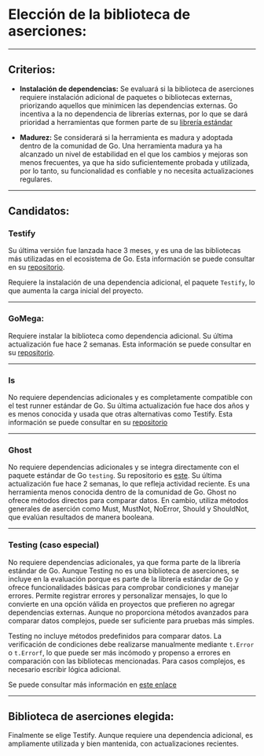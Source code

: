 # Elección de la biblioteca de aserciones:

---

## Criterios:


- **Instalación de dependencias:** Se evaluará si la biblioteca de aserciones requiere instalación adicional de paquetes o bibliotecas externas, priorizando aquellos que minimicen las dependencias externas. Go incentiva a la no dependencia de librerías externas, por lo que se dará prioridad a herramientas que formen parte de su [librería estándar](https://pkg.go.dev/std)

- **Madurez:** Se considerará si la herramienta es madura y adoptada dentro de la comunidad de Go. Una herramienta madura ya ha alcanzado un nivel de estabilidad en el que los cambios y mejoras son menos frecuentes, ya que ha sido suficientemente probada y utilizada, por lo tanto, su funcionalidad es confiable y no necesita actualizaciones regulares.

---

## Candidatos:

### **Testify**

Su última versión fue lanzada hace 3 meses, y es una de las bibliotecas más utilizadas en el ecosistema de Go. Esta información se puede consultar en su [repositorio](https://github.com/stretchr/testify).

Requiere la instalación de una dependencia adicional, el paquete `Testify`, lo que aumenta la carga inicial del proyecto. 
 
---

### **GoMega:** 


Requiere instalar la biblioteca como dependencia adicional. Su última actualización fue hace 2 semanas. Esta información se puede consultar en su [repositorio](https://github.com/onsi/gomega).

  
---

### **Is**  

No requiere dependencias adicionales y es completamente compatible con el test runner estándar de Go. Su última actualización fue hace dos años y es menos conocida y usada que otras alternativas como Testify. Esta información se puede consultar en su [repositorio](https://github.com/matryer/is)


---

### **Ghost**

No requiere dependencias adicionales y se integra directamente con el paquete estándar de Go `testing`. Su repositorio es [este](https://github.com/rliebz/ghost). Su última actualización fue hace 2 semanas, lo que refleja actividad reciente. Es una herramienta menos conocida dentro de la comunidad de Go. Ghost no ofrece métodos directos para comparar datos. En cambio, utiliza métodos generales de aserción como Must, MustNot, NoError, Should y ShouldNot, que evalúan resultados de manera booleana. 

---

### **Testing (caso especial)**  

No requiere dependencias adicionales, ya que forma parte de la librería estándar de Go. Aunque Testing no es una biblioteca de aserciones, se incluye en la evaluación porque es parte de la librería estándar de Go y ofrece funcionalidades básicas para comprobar condiciones y manejar errores. Permite registrar errores y personalizar mensajes, lo que lo convierte en una opción válida en proyectos que prefieren no agregar dependencias externas. Aunque no proporciona métodos avanzados para comparar datos complejos, puede ser suficiente para pruebas más simples. 

Testing no incluye métodos predefinidos para comparar datos. La verificación de condiciones debe realizarse manualmente mediante `t.Error` o `t.Errorf`, lo que puede ser más incómodo y propenso a errores en comparación con las bibliotecas mencionadas. Para casos complejos, es necesario escribir lógica adicional.  
 
Se puede consultar más información en [este enlace](https://pkg.go.dev/testing)

---

## Biblioteca de aserciones elegida:

Finalmente se elige Testify. Aunque requiere una dependencia adicional, es ampliamente utilizada y bien mantenida, con actualizaciones recientes. 



